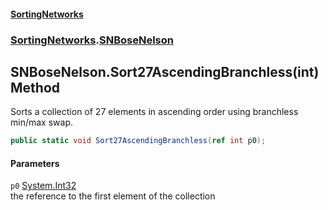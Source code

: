 #### [SortingNetworks](index.md 'index')
### [SortingNetworks](SortingNetworks.md 'SortingNetworks').[SNBoseNelson](SortingNetworks_SNBoseNelson.md 'SortingNetworks.SNBoseNelson')
## SNBoseNelson.Sort27AscendingBranchless(int) Method
Sorts a collection of 27 elements in ascending order using branchless min/max swap.  
```csharp
public static void Sort27AscendingBranchless(ref int p0);
```
#### Parameters
<a name='SortingNetworks_SNBoseNelson_Sort27AscendingBranchless(int)_p0'></a>
`p0` [System.Int32](https://docs.microsoft.com/en-us/dotnet/api/System.Int32 'System.Int32')  
the reference to the first element of the collection
  

